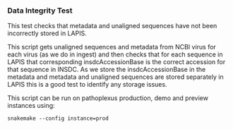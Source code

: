 ### Data Integrity Test

This test checks that metadata and unaligned sequences have not been incorrectly stored in LAPIS.

This script gets unaligned sequences and metadata from NCBI virus for each virus (as we do in ingest) and then checks that for each sequence in LAPIS that corresponding insdcAccessionBase is the correct accession for that sequence in INSDC. As we store the insdcAccessionBase in the metadata and metadata and unaligned sequences are stored separately in LAPIS this is a good test to identify any storage issues.

This script can be run on pathoplexus production, demo and preview instances using:

```
snakemake --config instance=prod
```
